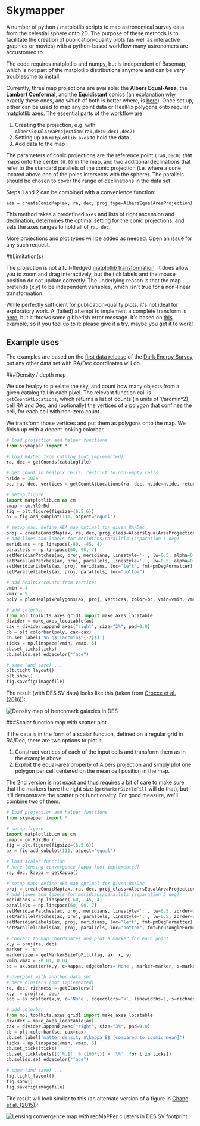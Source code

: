 # Skymapper

A number of python / matplotlib scripts to map astronomical survey data from the celestial sphere onto 2D. The purpose of these methods is to facilitate the creation of publication-quality plots (as well as interactive graphics or movies) with a python-based workflow many astronomers are accustomed to.

The code requires matplotlib and numpy, but is independent of Basemap, which is not part of the matplotlib distributions anymore and can be *very* troublesome to install.

Currently, three map projections are available: the **Albers Equal-Area**, the **Lambert Conformal**, and the **Equidistant** conics (an explanation why exactly these ones, and which of both is better where, is [here](projections.md)). Once set up, either can be used to map any point data or HealPix polygons onto regular matplotlib axes. The essential parts of the workflow are

1. Creating the projection, e.g. with `AlbersEqualAreaProjection(ra0,dec0,dec1,dec2)`
2. Setting up an  `matplotlib.axes` to hold the data
3. Add data to the map

The parameters of conic projections are the reference point `(ra0,dec0)` that maps onto the center `(0,0)` in the map, and two additional declinations that refer to the standard parallels of the conic projection (i.e. where a cone located above one of the poles intersects with the sphere). The parallels should be chosen to cover the range of declinations in the data set.

Steps 1 and 2 can be combined with a convenience function:

 ````
aea = createConicMap(ax, ra, dec, proj_type=AlbersEqualAreaProjection)
 ````

This method takes a predefined `axes` and lists of right ascension and declination, determines the optimal setting for the conic projections, and sets the axes ranges to hold all of `ra, dec`.

More projections and plot types will be added as needed. Open an issue for any such request.

##Limitation(s)

The projection is not a full-fledged [matplotlib transformation](http://matplotlib.org/users/transforms_tutorial.html). It does allow you to zoom and drag interactively, but the tick labels and the mouse position do not update correctly. The underlying reason is that the map pretends (x,y) to be independent variables, which isn't true for a non-linear transformation.

While perfectly sufficient for publication-quality plots, it's not ideal for exploratory work. A (failed) attempt to implement a complete transform is [here](aea_projection.py), but it throws some gibberish error message. It's based on [this example](http://matplotlib.org/examples/api/custom_projection_example.html), so if you feel up to it: please give it a try, maybe you get it to work!

## Example uses

The examples are based on the [first data release](http://des.ncsa.illinois.edu/releases/sva1) of the [Dark Energy Survey](http://www.darkenergysurvey.org), but any other data set with RA/Dec coordinates will do.

###Density / depth map

We use healpy to pixelate the sky, and count how many objects from a given catalog fall in each pixel. The relevant function call is `getCountAtLocations`, which returns a list of counts (in units of 1/arcmin^2), cell RA and Dec, and (optionally) the vertices of a polygon that confines the cell, for each cell with non-zero count.

We transform those vertices and put them as polygons onto the map. We finish up with a decent looking colorbar.

```python
# load projection and helper functions
from skymapper import *

# load RA/Dec from catalog [not implemented]
ra, dec = getCoords(catalogfile)

# get count in healpix cells, restrict to non-empty cells
nside = 1024
bc, ra, dec, vertices = getCountAtLocations(ra, dec, nside=nside, return_vertices=True)

# setup figure
import matplotlib.cm as cm
cmap = cm.YlOrRd
fig = plt.figure(figsize=(6.5,6))
ax = fig.add_subplot(111, aspect='equal')

# setup map: define AEA map optimal for given RA/Dec
proj = createConicMap(ax, ra, dec, proj_class=AlbersEqualAreaProjection)
# add lines and labels for meridians/parallels (separation 5 deg)
meridians = np.linspace(-60, -45, 4)
parallels = np.linspace(60, 90, 7)
setMeridianPatches(ax, proj, meridians, linestyle='-', lw=0.5, alpha=0.3, zorder=2)
setParallelPatches(ax, proj, parallels, linestyle='-', lw=0.5, alpha=0.3, zorder=2)
setMeridianLabels(ax, proj, meridians, loc="left", fmt=pmDegFormatter)
setParallelLabels(ax, proj, parallels, loc="bottom")

# add healpix counts from vertices
vmin = 4
vmax = 9
poly = plotHealpixPolygons(ax, proj, vertices, color=bc, vmin=vmin, vmax=vmax, cmap=cmap, zorder=2, rasterized=True)

# add colorbar
from mpl_toolkits.axes_grid1 import make_axes_locatable
divider = make_axes_locatable(ax)
cax = divider.append_axes("right", size="2%", pad=0.0)
cb = plt.colorbar(poly, cax=cax)
cb.set_label('$n_g$ [arcmin$^{-2}$]')
ticks = np.linspace(vmin, vmax, 6)
cb.set_ticks(ticks)
cb.solids.set_edgecolor("face")

# show (and save) ...
plt.tight_layout()
plt.show()
fig.savefig(imagefile)
```

The result (with DES SV data) looks like this (taken from [Crocce et al. (2016)](http://adsabs.harvard.edu/abs/2016MNRAS.455.4301C)):

![Density map of benchmark galaxies in DES](examples/depth_map_lss_1024_YlOrRd_4-9_gray.png)

###Scalar function map with scatter plot

If the data is in the form of a scalar function, defined on a regular grid in RA/Dec, there are two options to plot it.

1. Construct vertices of each of the input cells and transform them as in the example above
2. Exploit the equal-area property of Albers projection and simply plot one polygon per cell centered on the mean cell position in the map.

The 2nd version is not exact and thus requires a bit of care to make sure that the markers have the right size (`getMarkerSizeToFill` will do that), but it'll demonstrate the scatter plot functionality. For good measure, we'll combine two of them:

```python
# load projection and helper functions
from skymapper import *

# setup figure
import matplotlib.cm as cm
cmap = cm.RdYlBu_r
fig = plt.figure(figsize=(6.5,6))
ax = fig.add_subplot(111, aspect='equal')

# load scalar function
# here lensing convergence kappa [not implemented]
ra, dec, kappa = getKappa()

# setup map: define AEA map optimal for given RA/Dec
proj = createConicMap(ax, ra, dec, proj_class=AlbersEqualAreaProjection)
# add lines and labels for meridians/parallels (separation 5 deg)
meridians = np.linspace(-60, -45, 4)
parallels = np.linspace(60, 90, 7)
setMeridianPatches(ax, proj, meridians, linestyle=':', lw=0.5, zorder=2)
setParallelPatches(ax, proj, parallels, linestyle=':', lw=0.5, zorder=2)
setMeridianLabels(ax, proj, meridians, loc="left", fmt=pmDegFormatter)
setParallelLabels(ax, proj, parallels, loc="bottom", fmt=hourAngleFormatter)

# convert to map coordinates and plot a marker for each point
x,y = proj(ra, dec)
marker = 's'
markersize = getMarkerSizeToFill(fig, ax, x, y)
vmin,vmax = -0.01, 0.01
sc = ax.scatter(x,y, c=kappa, edgecolors='None', marker=marker, s=markersize, cmap=cmap, vmin=vmin, vmax=vmax, rasterized=True, zorder=1)

# overplot with another data set
# here clusters [not implemented]
ra, dec, richness = getClusters()
x,y  = proj(ra, dec)
scc = ax.scatter(x,y, c='None', edgecolors='k', linewidths=1, s=richness, marker='o', zorder=3)

# add colorbar
from mpl_toolkits.axes_grid1 import make_axes_locatable
divider = make_axes_locatable(ax)
cax = divider.append_axes("right", size="3%", pad=0.0)
cb = plt.colorbar(sc, cax=cax)
cb.set_label('matter density $\kappa_E$ [compared to cosmic mean]')
ticks = np.linspace(vmin, vmax, 5)
cb.set_ticks(ticks)
cb.set_ticklabels([('%.1f' % (100*t)) + '\%'  for t in ticks])
cb.solids.set_edgecolor("face")

# show (and save) ...
fig.tight_layout()
fig.show()
fig.savefig(imagefile)
```

The result will look similar to this (an alternate version of a figure in [Chang et al. (2015)](http://adsabs.harvard.edu/abs/2015PhRvL.115e1301C)):

![Lensing convergence map with redMaPPer clusters in DES SV footprint](examples/mass_map_RdYlBu_r_dark.png)
